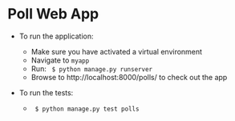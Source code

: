 # Poll Web App

* To run the application:
  - Make sure you have activated a virtual environment
  - Navigate to `myapp`
  - Run: ` $ python manage.py runserver`
  - Browse to http://localhost:8000/polls/ to check out the app
  
* To run the tests:
  - ` $ python manage.py test polls`
